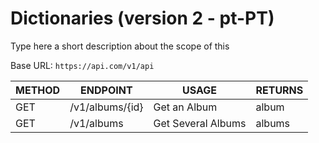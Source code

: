 # Dictionaries (version 2 - pt-PT)

Type here a short description about the scope of this

Base URL: `https://api.com/v1/api`

|METHOD|ENDPOINT|USAGE|RETURNS
|---|---|---|---|
|GET|/v1/albums/{id}|Get an Album|album|
|GET|/v1/albums|Get Several Albums|albums|
